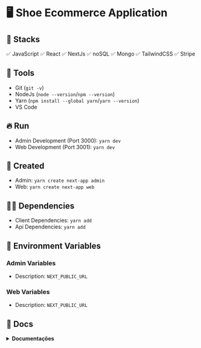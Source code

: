 # :desktop_computer: Shoe Ecommerce Application

## :briefcase: Stacks

✅ JavaScript
✅ React
✅ NextJs
✅ noSQL
✅ Mongo
✅ TailwindCSS
✅ Stripe

## :hammer: Tools

- Git (`git -v`)
- NodeJs (`node --version`/`npm --version`)
- Yarn (`npm install --global yarn`/`yarn --version`)
- VS Code

## :fire: Run

- Admin Development (Port 3000): `yarn dev`
- Web Development (Port 3001): `yarn dev`

## :baby: Created

- Admin: `yarn create next-app admin`
- Web: `yarn create next-app web`

## :ok_man: Dependencies

- Client Dependencies: `yarn add`
- Api Dependencies: `yarn add`

## :triangular_flag_on_post: Environment Variables

### Admin Variables

- Description: `NEXT_PUBLIC_URL`

### Web Variables

- Description: `NEXT_PUBLIC_URL`

## :page_facing_up: Docs

<details>
<summary><b>Documentações</b></summary>

### :scroll: Documentações

- Axios: ``
- TailwindCSS: ``
- Mongo: ``

<details>

